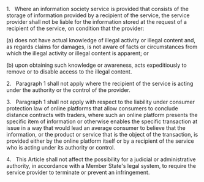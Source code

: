 1.   Where an information society service is provided that consists of the storage of information provided by a recipient of the service, the service provider shall not be liable for the information stored at the request of a recipient of the service, on condition that the provider:

(a) does not have actual knowledge of illegal activity or illegal content and, as regards claims for damages, is not aware of facts or circumstances from which the illegal activity or illegal content is apparent; or

(b) upon obtaining such knowledge or awareness, acts expeditiously to remove or to disable access to the illegal content.

2.   Paragraph 1 shall not apply where the recipient of the service is acting under the authority or the control of the provider.

3.   Paragraph 1 shall not apply with respect to the liability under consumer protection law of online platforms that allow consumers to conclude distance contracts with traders, where such an online platform presents the specific item of information or otherwise enables the specific transaction at issue in a way that would lead an average consumer to believe that the information, or the product or service that is the object of the transaction, is provided either by the online platform itself or by a recipient of the service who is acting under its authority or control.

4.   This Article shall not affect the possibility for a judicial or administrative authority, in accordance with a Member State's legal system, to require the service provider to terminate or prevent an infringement.